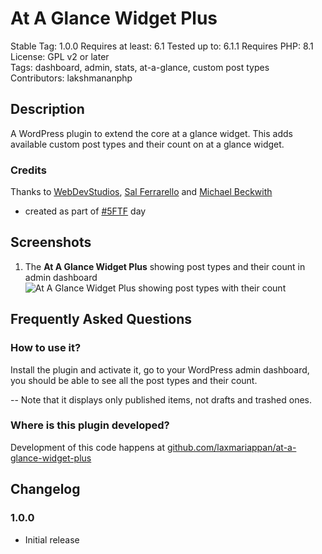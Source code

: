# At A Glance Widget Plus

Stable Tag: 1.0.0 
Requires at least: 6.1 
Tested up to: 6.1.1 
Requires PHP: 8.1 
License: GPL v2 or later  
Tags: dashboard, admin, stats, at-a-glance, custom post types 
Contributors: lakshmananphp  

## Description

A WordPress plugin to extend the core at a glance widget. This adds available custom post types and their count on at a glance widget.

### Credits

Thanks to [WebDevStudios](https://wordpress.org/five-for-the-future/pledge/webdevstudios/), [Sal Ferrarello](https://github.com/salcode) and [Michael Beckwith](https://profiles.wordpress.org/tw2113/)

* created as part of [#5FTF](https://wordpress.org/five-for-the-future/) day

## Screenshots

1. The **At A Glance Widget Plus** showing post types and their count in admin dashboard<br>![At A Glance Widget Plus showing post types with their count](https://user-images.githubusercontent.com/22427070/221263353-04eb334d-6587-44c0-9bdb-19cab9a4967a.png)

## Frequently Asked Questions

### How to use it?

Install the plugin and activate it, go to your WordPress admin dashboard, you should be able to see all the post types and their count.

-- Note that it displays only published items, not drafts and trashed ones.

### Where is this plugin developed?

Development of this code happens at [github.com/laxmariappan/at-a-glance-widget-plus](https://github.com/laxmariappan/at-a-glance-widget-plus)

## Changelog

### 1.0.0

* Initial release